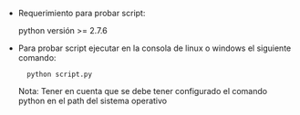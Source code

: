 - Requerimiento para probar script:

    python  versión >=  2.7.6

- Para probar script ejecutar en la consola  de linux o windows el siguiente comando:

	    python script.py
	
	Nota: Tener en cuenta que se debe tener configurado el comando python en el path del sistema operativo

	
